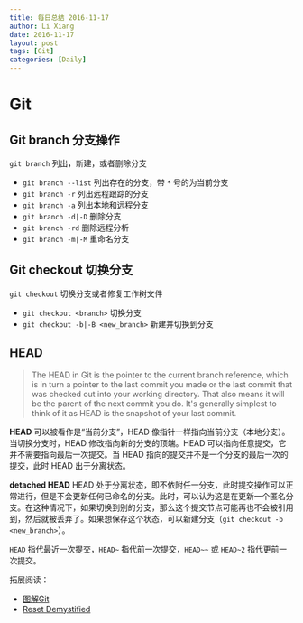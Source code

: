 ```yaml
---
title: 每日总结 2016-11-17
author: Li Xiang
date: 2016-11-17
layout: post
tags: [Git]
categories: [Daily]
---
```


# Git

## Git branch 分支操作

`git branch` 列出，新建，或者删除分支
- `git branch --list` 列出存在的分支，带 `*` 号的为当前分支
- `git branch -r` 列出远程跟踪的分支
- `git branch -a` 列出本地和远程分支
- `git branch -d|-D` 删除分支
- `git branch -rd` 删除远程分析
- `git branch -m|-M` 重命名分支

## Git checkout 切换分支

`git checkout` 切换分支或者修复工作树文件
- `git checkout <branch>` 切换分支
- `git checkout -b|-B <new_branch>` 新建并切换到分支

## HEAD

> The HEAD in Git is the pointer to the current branch reference, which is in turn a pointer to the last commit you made or the last commit that was checked out into your working directory. That also means it will be the parent of the next commit you do. It's generally simplest to think of it as HEAD is the snapshot of your last commit.

**HEAD** 可以被看作是“当前分支”，HEAD 像指针一样指向当前分支（本地分支）。当切换分支时，HEAD 修改指向新的分支的顶端。HEAD 可以指向任意提交，它并不需要指向最后一次提交。当 HEAD 指向的提交并不是一个分支的最后一次的提交，此时 HEAD 出于分离状态。

**detached HEAD** HEAD 处于分离状态，即不依附任一分支，此时提交操作可以正常进行，但是不会更新任何已命名的分支。此时，可以认为这是在更新一个匿名分支。在这种情况下，如果切换到别的分支，那么这个提交节点可能再也不会被引用到，然后就被丢弃了。如果想保存这个状态，可以新建分支（`git checkout -b <new_branch>`）。

`HEAD` 指代最近一次提交，`HEAD~` 指代前一次提交，`HEAD~~` 或 `HEAD~2` 指代更前一次提交。

拓展阅读：
- [图解Git](https://marklodato.github.io/visual-git-guide/index-zh-cn.html)
- [Reset Demystified](https://git-scm.com/blog)
